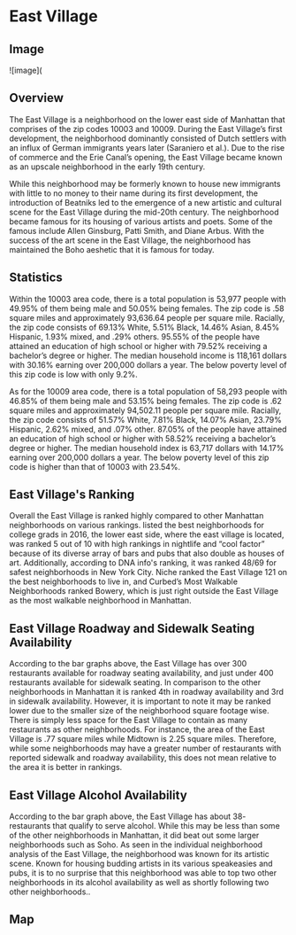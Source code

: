 # East Village

## Image 
![image](

## Overview  
The East Village is a neighborhood on the lower east side of Manhattan that comprises of the zip codes 10003 and 10009. During the East Village’s first development, the neighborhood dominantly consisted of Dutch settlers with an influx of German immigrants years later (Saraniero et al.). Due to the rise of commerce and the Erie Canal’s opening, the East Village became known as an upscale neighborhood in the early 19th century.

While this neighborhood may be formerly known to house new immigrants with little to no money to their name during its first development, the introduction of
Beatniks led to the emergence of a new artistic and cultural scene for the East Village during the mid-20th century. The neighborhood became famous for its housing of various artists and poets. Some of the famous include Allen Ginsburg, Patti Smith, and Diane Arbus. With the success of the art scene in the East Village, the neighborhood has maintained the Boho aeshetic that it is famous for today. 

## Statistics
Within the 10003 area code, there is a total population is 53,977 people with 49.95% of them being male and 50.05% being females. The zip code is .58 square miles and approximately 93,636.64 people per square mile. Racially, the zip code consists of 69.13% White, 5.51% Black, 14.46% Asian, 8.45% Hispanic, 1.93% mixed, and .29% others. 95.55% of the people have attained an education of high school or higher with 79.52% receiving a bachelor’s degree or higher. The median household income is 118,161 dollars with 30.16% earning over 200,000 dollars a year. The below poverty level of this zip code is low with only 9.2%. 

As for the 10009 area code, there is a total population of 58,293 people with 46.85% of them being male and 53.15% being females. The zip code is .62 square miles and approximately 94,502.11 people per square mile. Racially, the zip code consists of 51.57% White, 7.81% Black, 14.07% Asian, 23.79% Hispanic, 2.62% mixed, and .07% other. 87.05% of the people have attained an education of high school or higher with 58.52% receiving a bachelor’s degree or higher. The median household index is 63,717 dollars with 14.17% earning over 200,000 dollars a year. The below poverty level of this zip code is higher than that of 10003 with 23.54%. 


## East Village's Ranking
Overall the East Village is ranked highly compared to other Manhattan neighborhoods on various rankings. listed the best neighborhoods for college grads in 2016, the lower east side, where the east village is located, was ranked 5 out of 10 with high rankings in nightlife and “cool factor” because of its diverse array of bars and pubs that also double as houses of art. Additionally, according to DNA info's ranking, it was ranked 48/69 for safest neighborhoods in New York City. Niche ranked the East Village 121 on the best neighborhoods to live in, and Curbed’s Most Walkable Neighborhoods ranked Bowery, which is just right outside the East Village as the most walkable neighborhood in Manhattan. 


## East Village Roadway and Sidewalk Seating Availability
According to the bar graphs above, the East Village has over 300 restaurants available for roadway seating availability, and just under 400 restaurants available for sidewalk seating. In comparison to the other neighborhoods in Manhattan it is ranked 4th in roadway availability and 3rd in sidewalk availability. However, it is important to note it may be ranked lower due to the smaller size of the neighborhood square footage wise. There is simply less space for the East Village to contain as many restaurants as other neighborhoods. For instance, the area of the East Village is .77 square miles while Midtown is 2.25 square miles. Therefore, while some neighborhoods may have a greater number of restaurants with reported sidewalk and roadway availability, this does not mean relative to the area it is better in rankings.

## East Village Alcohol Availability
According to the bar graph above, the East Village has about 38- restaurants that qualify to serve alcohol. While this may be less than some of the other neighborhoods in Manhattan, it did beat out some larger neighborhoods such as Soho. As seen in the individual neighborhood analysis of the East Village, the neighborhood was known for its artistic scene. Known for housing budding artists in its various speakeasies and pubs, it is to no surprise that this neighborhood was able to top two other neighborhoods in its alcohol availability as well as shortly following two other neighborhoods..

## Map
